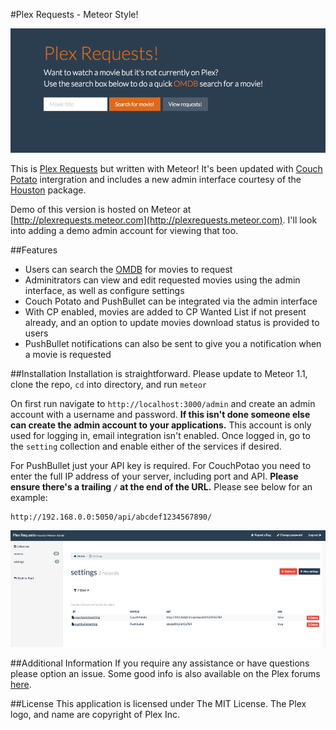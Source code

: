 #Plex Requests - Meteor Style!

![plexrequestshomepage](Screenshot03.png)

This is [Plex Requests](https://github.com/lokenx/plexrequests) but written with Meteor! It's been updated with [Couch Potato](https://github.com/RuudBurger/CouchPotatoServer) intergration and includes a new admin interface courtesy of the [Houston](https://github.com/gterrono/houston) package.

Demo of this version is hosted on Meteor at [http://plexrequests.meteor.com](http://plexrequests.meteor.com). I'll look into adding a demo admin account for viewing that too.

##Features
* Users can search the [OMDB](http://www.omdbapi.com/) for movies to request
* Adminitrators can view and edit requested movies using the admin interface, as well as configure settings
* Couch Potato and PushBullet can be integrated via the admin interface
 * With CP enabled, movies are added to CP Wanted List if not present already, and an option to update movies download status is provided to users
 * PushBullet notifications can also be sent to give you a notification when a movie is requested

##Installation
Installation is straightforward. Please update to Meteor 1.1, clone the repo, `cd` into directory, and run `meteor`

On first run navigate to `http://localhost:3000/admin` and create an admin account with a username and password. **If this isn't done someone else can create the admin account to your applications.** This account is only used for logging in, email integration isn't enabled. Once logged in, go to the `setting` collection and enable either of the services if desired.

For PushBullet just your API key is required. For CouchPotao you need to enter the full IP address of your server, including port and API. **Please ensure there's a trailing `/` at the end of the URL.** Please see below for an example:  

    http://192.168.0.0:5050/api/abcdef1234567890/

![admin view](Screenshot07.jpg)

##Additional Information
If you require any assistance or have questions please option an issue. Some good info is also available on the Plex forums [here](https://forums.plex.tv/index.php/topic/151899-plex-movie-requests/).

##License
This application is licensed under The MIT License. The Plex logo, and name are copyright of Plex Inc.